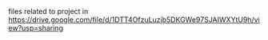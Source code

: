 files related to project in
https://drive.google.com/file/d/1DTT4OfzuLuzjb5DKGWe97SJAIWXYtU9h/view?usp=sharing
